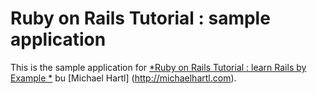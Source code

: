 # Ruby on Rails Tutorial : sample application

This is the sample application for 
[*Ruby on Rails Tutorial : learn Rails by Example *](http://railstutorial.org/)
bu [Michael Hartl] (http://michaelhartl.com).
